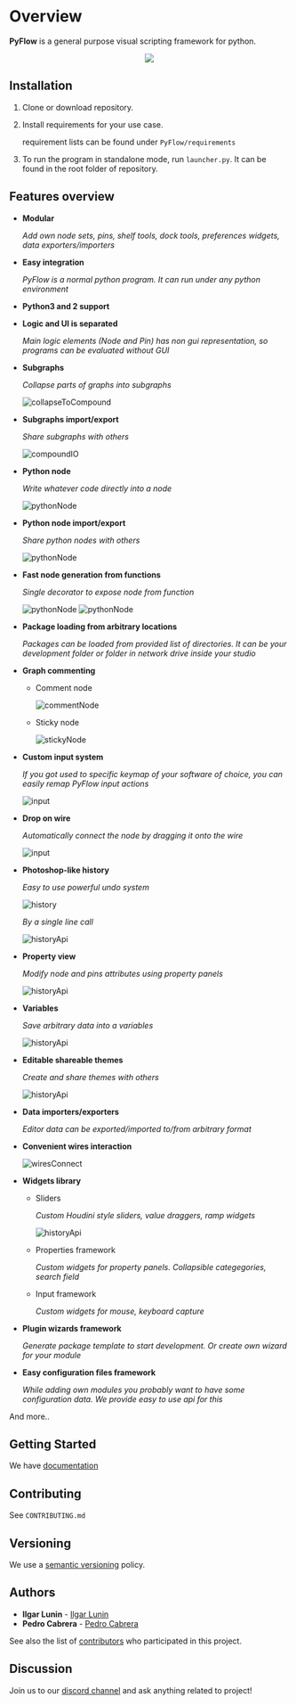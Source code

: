 # Overview

**PyFlow** is a general purpose visual scripting framework for python.

<p align="center"><img src="PyFlow/UI/resources/PyFlow.png"></p>

## Installation

1. Clone or download repository.

2. Install requirements for your use case.

    requirement lists can be found under `PyFlow/requirements`

3. To run the program in standalone mode, run `launcher.py`. It can be found in the root folder of repository.

## Features overview

* **Modular**

    *Add own node sets, pins, shelf tools, dock tools, preferences widgets, data exporters/importers*

* **Easy integration**

    *PyFlow is a normal python program. It can run under any python environment*

* **Python3 and 2 support**
* **Logic and UI is separated**

    *Main logic elements (Node and Pin) has non gui representation, so programs can be evaluated without GUI*

* **Subgraphs**

    *Collapse parts of graphs into subgraphs*

    ![collapseToCompound](images/collapseToCompound.gif)

* **Subgraphs import/export**

    *Share subgraphs with others*

    ![compoundIO](images/compoundIO.gif)

* **Python node**

    *Write whatever code directly into a node*

    ![pythonNode](images/pythonNode.gif)

* **Python node import/export**

    *Share python nodes with others*

    ![pythonNode](images/pythonNodeIO.gif)

* **Fast node generation from functions**

    *Single decorator to expose node from function*

    ![pythonNode](images/listDirCode.png)
    ![pythonNode](images/listDirNode.png)

* **Package loading from arbitrary locations**

    *Packages can be loaded from provided list of directories. It can be your development folder or folder in network drive inside your studio*

* **Graph commenting**
  * Comment node

    ![commentNode](images/commentNode.gif)

  * Sticky node

    ![stickyNode](images/stickyNode.gif)

* **Custom input system**

    *If you got used to specific keymap of your software of choice, you can easily remap PyFlow input actions*

    ![input](images/input.gif)

* **Drop on wire**

    *Automatically сonnect the node by dragging it onto the wire*

    ![input](images/dragOnEdge.gif)

* **Photoshop-like history**

    *Easy to use powerful undo system*

    ![history](images/history.gif)

    *By a single line call*

    ![historyApi](images/historyApi.png)

* **Property view**

    *Modify node and pins attributes using property panels*

    ![historyApi](images/properties.gif)

* **Variables**

    *Save arbitrary data into a variables*

    ![historyApi](images/variables.gif)

* **Editable shareable themes**

    *Create and share themes with others*

    ![historyApi](images/themes.gif)

* **Data importers/exporters**

    *Editor data can be exported/imported to/from arbitrary format*

* **Convenient wires interaction**

  ![wiresConnect](images/wiresConnection.gif)

* **Widgets library**
  * Sliders

    *Custom Houdini style sliders, value draggers, ramp widgets*

    ![historyApi](images/sliders.png)

  * Properties framework

    *Custom widgets for property panels. Collapsible categegories, search field*

  * Input framework

    *Custom widgets for mouse, keyboard capture*

* **Plugin wizards framework**

    *Generate package template to start development. Or create own wizard for your module*

* **Easy configuration files framework**

    *While adding own modules you probably want to have some configuration data. We provide easy to use api for this*

And more..

## Getting Started

We have [documentation](https://pyflow.readthedocs.io/en/latest/)

## Contributing

See `CONTRIBUTING.md`

## Versioning

We use a [semantic versioning](http://semver.org/) policy.

## Authors

* **Ilgar Lunin** - [Ilgar Lunin](https://github.com/IlgarLunin)
* **Pedro Cabrera** - [Pedro Cabrera](https://github.com/pedroCabrera)

See also the list of [contributors](https://github.com/wonderworks-software/PyFlow/contributors) who participated in this project.

## Discussion

Join us to our [discord channel](https://discord.gg/SwmkqMj) and ask anything related to project!
